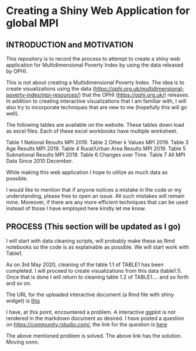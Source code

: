 # Creating a Shiny Web Application for global MPI

INTRODUCTION and MOTIVATION
---------------------------------------

This repository is to record the process to attempt to create a shiny web application for Multidimensional Poverty Index by using the data released by OPHI.

This is not about creating a Multidimensional Poverty Index. The idea is to create visualizations using the data (https://ophi.org.uk/multidimensional-poverty-index/mpi-resources/) that the OPHI (https://ophi.org.uk/) releases. In addition to creating interactive visualizations that I am familiar with, I will also try to incorporate techniques that are new to me (hopefully this will go well).


The following tables are available on the website. These tables down load as excel files. Each of these excel workbooks have multiple worksheet.

Table 1	National Results MPI 2019. 
Table 2	Other k Values MPI 2019. 
Table 3	Age Results MPI 2019.
Table 4	Rural/Urban Area Results MPI 2019.
Table 5	Subnational Results MPI 2019. 
Table 6	Changes over Time.
Table 7	All MPI Data Since 2010 December.

While making this web application I hope to utilize as much data as possible. 

I would like to mention that if anyone notices a mistake in the code or my understanding, please free to open an issue. All such mistakes will remain mine. Moreover, if there are any more efficient techniques that can be used instead of those I have employed here kindly let me know.


PROCESS (This section will be updated as I go)
--------------------------

I will start with data cleaning scripts, will probably make these as Rmd notebooks so the code is as explainable as possible. We will start work with Table1.

As on 3rd May 2020, cleaning of the table 1.1 of TABLE1 has been completed. I will proceed to create visualizations from this data (table1.1). Once that is done I will return to cleaning table 1.2 of TABLE1.... and so forth and so on. 

The URL for the uploaded interactive document (a Rmd file with shiny widget) is [this](http://ayush-patel.shinyapps.io/Interactive_Documnet_MPI?_ga=2.267160393.698749113.1588778285-1890707637.1585288669)

I have, at this point, encountered a problem. A interactive ggplot is not rendered in the markdown document as desired. I have posted a question on https://community.rstudio.com/, the link for the question is [here](https://community.rstudio.com/t/error-in-rendering-ggplot-with-shiny-components-widget-i-rmarkdown-file/64847)

The above mentioned problem is solved. The above link has the solution. Moving onnn. 

